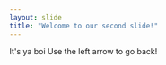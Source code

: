 ```yaml
---
layout: slide
title: "Welcome to our second slide!"
---
```

It's ya boi
Use the left arrow to go back!
